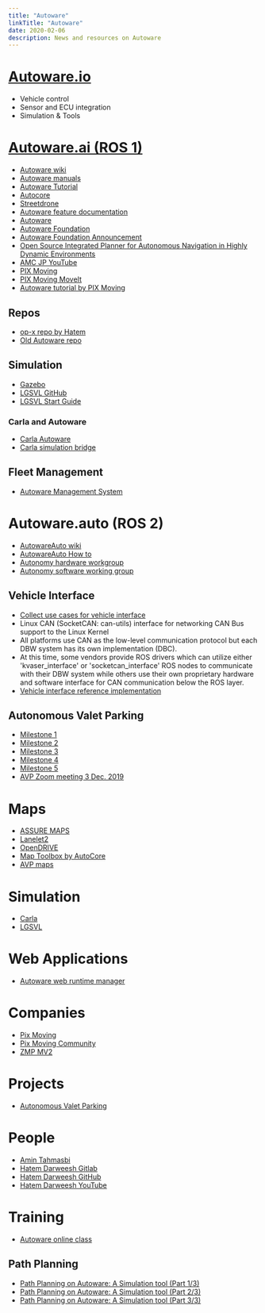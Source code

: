 ```yaml
---
title: "Autoware"
linkTitle: "Autoware"
date: 2020-02-06
description: News and resources on Autoware
---
```

# [Autoware.io](https://gitlab.com/autowarefoundation/autoware.ai/drivers)
* Vehicle control
* Sensor and ECU integration
* Simulation & Tools

# [Autoware.ai (ROS 1)](https://gitlab.com/autowarefoundation/autoware.ai)
* [Autoware wiki](https://gitlab.com/autowarefoundation/autoware.ai/autoware/-/wikis/home)
* [Autoware manuals](https://github.com/CPFL/Autoware-Manuals/tree/master/en)
* [Autoware Tutorial](https://github.com/pixmoving-moveit/Autoware_tutorial)
* [Autocore](https://github.com/autocore-ai)
* [Streetdrone](https://streetdrone.com/)
* [Autoware feature documentation](https://autoware.readthedocs.io/en/feature-documentation_rtd/index.html)
* [Autoware](https://www.autoware.auto/)
* [Autoware Foundation](https://github.com/autowarefoundation)
* [Autoware Foundation Announcement](https://www.tier4.jp/en/news/20181210-awf/)
* [Open Source Integrated Planner for Autonomous Navigation in Highly Dynamic Environments](https://www.fujipress.jp/jrm/rb/robot002900040668/)
* [AMC JP YouTube](https://www.youtube.com/channel/UCtUkb-IvlrqaNOsgcV3QRhQ)
* [PIX Moving](https://medium.com/pixmoving)
* [PIX Moving MoveIt](https://github.com/pixmoving-moveit)
* [Autoware tutorial by PIX Moving](https://github.com/pixmoving-moveit/Autoware_tutorial)
## Repos
* [op-x repo by Hatem](https://github.com/hatem-darweesh/autoware/tree/op-x)
* [Old Autoware repo](https://github.com/streetdrone-home/Autoware/)

## Simulation
* [Gazebo](https://gitlab.com/autowarefoundation/autoware.ai/autoware/-/wikis/Gazebo-Simulation-Start)
* [LGSVL GitHub](https://github.com/lgsvl/Autoware)
* [LGSVL Start Guide](https://gitlab.com/autowarefoundation/autoware.ai/autoware/-/wikis/LGSVL-Simulator-Quick-Start-Guide)

### Carla and Autoware
* [Carla Autoware](https://github.com/carla-simulator/carla-autoware)
* [Carla simulation bridge](https://gitlab.com/autowarefoundation/autoware.ai/simulation/-/tree/master/carla_simulator_bridge)

## Fleet Management
* [Autoware Management System](https://github.com/CPFL/AMS)

# Autoware.auto (ROS 2)
* [AutowareAuto wiki](https://autowarefoundation.gitlab.io/autoware.auto/AutowareAuto/index.html)
* [AutowareAuto How to](https://autowarefoundation.gitlab.io/autoware.auto/AutowareAuto/howto.html)
* [Autonomy hardware workgroup](https://gitlab.com/autowarefoundation/autoware-foundation/-/wikis/Autonomy-hardware-working-group)
* [Autonomy software working group](https://gitlab.com/autowarefoundation/autoware-foundation/-/wikis/Autonomy-Software-working-group)

## Vehicle Interface
* [Collect use cases for vehicle interface](https://gitlab.com/autowarefoundation/autoware.auto/AutowareAuto/-/issues/85)
* Linux CAN (SocketCAN: can-utils) interface for networking CAN Bus support to the Linux Kernel
* All platforms use CAN as the low-level communication protocol but each DBW system has its own implementation (DBC).
* At this time, some vendors provide ROS drivers which can utilize either 'kvaser_interface' or 'socketcan_interface' ROS nodes to communicate with their DBW system while others use their own proprietary hardware and software interface for CAN communication below the ROS layer.
* [Vehicle interface reference implementation](https://gitlab.com/autowarefoundation/autoware.auto/AutowareAuto/-/blob/master/docs/architecture/reference_implementations/vehicle-interface-reference-implementation.md)

## Autonomous Valet Parking
* [Milestone 1](https://gitlab.com/autowarefoundation/autoware.auto/AutowareAuto/-/milestones/29)
* [Milestone 2](https://gitlab.com/autowarefoundation/autoware.auto/AutowareAuto/-/milestones/24)
* [Milestone 3](https://gitlab.com/autowarefoundation/autoware.auto/AutowareAuto/-/milestones/25)
* [Milestone 4](https://gitlab.com/autowarefoundation/autoware.auto/AutowareAuto/-/milestones/26)
* [Milestone 5](https://gitlab.com/autowarefoundation/autoware.auto/AutowareAuto/-/milestones/27)
* [AVP Zoom meeting 3 Dec. 2019](https://zoom.us/recording/play/6WgbvY-PneV_y0ldeBVEPOs8P35NcWVYHcA3v9QmlXp9UgWXeW_KHQp_rJmRfI2F)

# Maps
* [ASSURE MAPS](https://github.com/hatem-darweesh/assuremappingtools)
* [Lanelet2](https://github.com/fzi-forschungszentrum-informatik/Lanelet2)
* [OpenDRIVE](http://www.opendrive.org/)
* [Map Toolbox by AutoCore](https://github.com/autocore-ai/MapToolbox)
* [AVP maps](https://avp-project.uk/downloads)

# Simulation
* [Carla](http://carla.org/)
* [LGSVL](https://autowarefoundation.gitlab.io/autoware.auto/AutowareAuto/lgsvl.html)

# Web Applications
* [Autoware web runtime manager](https://github.com/tier4/autoware_web_runtime_manager)

# Companies
* [Pix Moving](https://www.pixmoving.com/)
* [Pix Moving Community](https://github.com/pixmoving-moveit)
* [ZMP MV2](https://www.zmp.co.jp/en/products/robocar-mv?lang=en)

# Projects
* [Autonomous Valet Parking](https://avp-project.uk/autoware)

# People
* [Amin Tahmasbi](https://github.com/amintahmasbi)
* [Hatem Darweesh Gitlab](https://gitlab.com/hatem-darweesh)
* [Hatem Darweesh GitHub](https://github.com/hatem-darweesh)
* [Hatem Darweesh YouTube](https://www.youtube.com/channel/UCl1UROdErP1m2t_eiLLcl8w)

# Training
* [Autoware online class](https://discourse.ros.org/t/autoware-online-class-rfq/13528)
## Path Planning
* [Path Planning on Autoware: A Simulation tool (Part 1/3)](https://medium.com/cse-468-568-robotic-algorithms/path-planning-on-autoware-a-simulation-tool-715563274a81)
* [Path Planning on Autoware: A Simulation tool (Part 2/3)](https://medium.com/cse-468-568-robotic-algorithms/path-planning-on-autoware-a-simulation-tool-part-2-3-2c1093c44f0f)
* [Path Planning on Autoware: A Simulation tool (Part 3/3)](https://medium.com/@rugved42/path-planning-on-autoware-a-simulation-tool-part-3-3-2461343fab07)

